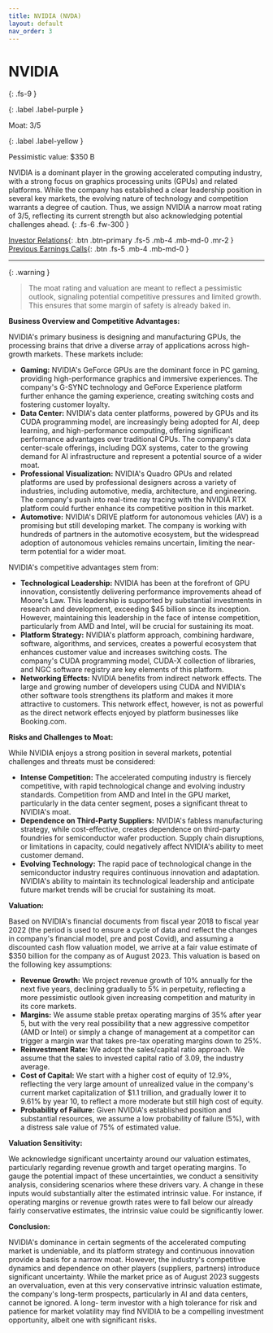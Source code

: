 ```yaml
---
title: NVIDIA (NVDA)
layout: default
nav_order: 3
---
```


# NVIDIA
{: .fs-9 }

{: .label .label-purple }

Moat: 3/5

{: .label .label-yellow }

Pessimistic value: $350 B

NVIDIA is a dominant player in the growing accelerated computing industry, with a strong focus on graphics processing units (GPUs) and related platforms. While the company has established a clear leadership position in several key markets,  the evolving nature of technology and competition warrants a degree of caution.  Thus, we assign NVIDIA a narrow moat rating of 3/5, reflecting its current strength but also acknowledging potential challenges ahead.
{: .fs-6 .fw-300 }

[Investor Relations](https://www.google.com/search?q=NVDA+investor+relations){: .btn .btn-primary .fs-5 .mb-4 .mb-md-0 .mr-2 }
[Previous Earnings Calls](https://discountingcashflows.com/company/NVDA/transcripts/){: .btn .fs-5 .mb-4 .mb-md-0 }

---

{: .warning } 
>The moat rating and valuation are meant to reflect a pessimistic outlook, signaling potential competitive pressures and limited growth. This ensures that some margin of safety is already baked in.


**Business Overview and Competitive Advantages:**

NVIDIA's primary business is designing and manufacturing GPUs, the processing brains that drive a diverse array of applications across high-growth markets.  These markets include:

* **Gaming:** NVIDIA's GeForce GPUs are the dominant force in PC gaming, providing high-performance graphics and immersive experiences. The company's G-SYNC technology and GeForce Experience platform further enhance the gaming experience, creating switching costs and fostering customer loyalty.
* **Data Center:** NVIDIA's data center platforms, powered by GPUs and its CUDA programming model, are increasingly being adopted for AI, deep learning, and high-performance computing, offering significant performance advantages over traditional CPUs. The company's data center-scale offerings, including DGX systems, cater to the growing demand for AI infrastructure and represent a potential source of a wider moat.
* **Professional Visualization:** NVIDIA's Quadro GPUs and related platforms are used by professional designers across a variety of industries, including automotive, media, architecture, and engineering. The company's push into real-time ray tracing with the NVIDIA RTX platform could further enhance its competitive position in this market.
* **Automotive:**  NVIDIA's DRIVE platform for autonomous vehicles (AV) is a promising but still developing market. The company is working with hundreds of partners in the automotive ecosystem, but the widespread adoption of autonomous vehicles remains uncertain, limiting the near-term potential for a wider moat.

NVIDIA's competitive advantages stem from:

* **Technological Leadership:**  NVIDIA has been at the forefront of GPU innovation, consistently delivering performance improvements ahead of Moore's Law. This leadership is supported by substantial investments in research and development, exceeding $45 billion since its inception. However, maintaining this leadership in the face of intense competition, particularly from AMD and Intel, will be crucial for sustaining its moat.
* **Platform Strategy:** NVIDIA's platform approach, combining hardware, software, algorithms, and services, creates a powerful ecosystem that enhances customer value and increases switching costs. The company's CUDA programming model, CUDA-X collection of libraries, and NGC software registry are key elements of this platform.
* **Networking Effects:** NVIDIA benefits from indirect network effects. The large and growing number of developers using CUDA and NVIDIA's other software tools strengthens its platform and makes it more attractive to customers. This network effect, however, is not as powerful as the direct network effects enjoyed by platform businesses like Booking.com.


**Risks and Challenges to Moat:**

While NVIDIA enjoys a strong position in several markets, potential challenges and threats must be considered:

* **Intense Competition:**  The accelerated computing industry is fiercely competitive, with rapid technological change and evolving industry standards.  Competition from AMD and Intel in the GPU market, particularly in the data center segment, poses a significant threat to NVIDIA's moat.
* **Dependence on Third-Party Suppliers:** NVIDIA's fabless manufacturing strategy, while cost-effective, creates dependence on third-party foundries for semiconductor wafer production.  Supply chain disruptions, or limitations in capacity, could negatively affect NVIDIA's ability to meet customer demand.
* **Evolving Technology:** The rapid pace of technological change in the semiconductor industry requires continuous innovation and adaptation.  NVIDIA's ability to maintain its technological leadership and anticipate future market trends will be crucial for sustaining its moat.


**Valuation:**

Based on NVIDIA's financial documents from fiscal year 2018 to fiscal year 2022 (the period is used to ensure a cycle
of data and reflect the changes in company's financial model, pre and post Covid), and assuming a discounted cash
flow valuation model, we arrive at a fair value estimate of $350 billion for the company as of August 2023.  This
valuation is based on the following key assumptions:

* **Revenue Growth:**  We project revenue growth of 10% annually for the next five years, declining gradually to 5%
in perpetuity, reflecting a more pessimistic outlook given increasing competition and maturity in its core
markets.
* **Margins:**  We assume stable pretax operating margins of 35% after year 5, but with the very real
possibility that a new aggressive competitor (AMD or Intel) or simply a change of management at a competitor
can trigger a margin war that takes pre-tax operating margins down to 25%.
* **Reinvestment Rate:** We adopt the sales/capital ratio approach. We assume that the sales to invested
capital ratio of 3.09, the industry average.
* **Cost of Capital:**  We start with a higher cost of equity of 12.9%, reflecting the very large amount of unrealized
value in the company's current market capitalization of $1.1 trillion, and gradually lower it to 9.61% by year 10, to
reflect a more moderate but still high cost of equity.
* **Probability of Failure:**  Given NVIDIA's established position and substantial resources, we assume a low
probability of failure (5%), with a distress sale value of 75% of estimated value.


**Valuation Sensitivity:**

We acknowledge significant uncertainty around our valuation estimates, particularly regarding revenue growth
and target operating margins.  To gauge the potential impact of these uncertainties, we conduct a sensitivity
analysis, considering scenarios where these drivers vary.  A change in these inputs would substantially alter the
estimated intrinsic value. For instance, if operating margins or revenue growth rates were to fall below our
already fairly conservative estimates, the intrinsic value could be significantly lower.


**Conclusion:**

NVIDIA's dominance in certain segments of the accelerated computing market is undeniable, and its platform
strategy and continuous innovation provide a basis for a narrow moat. However, the industry's competitive
dynamics and dependence on other players (suppliers, partners) introduce significant uncertainty.  While
the market price as of August 2023 suggests an overvaluation, even at this very conservative intrinsic valuation
estimate, the company's long-term prospects, particularly in AI and data centers, cannot be ignored.  A long-
term investor with a high tolerance for risk and patience for market volatility may find NVIDIA to be a compelling
investment opportunity, albeit one with significant risks.
